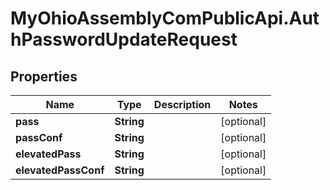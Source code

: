 # MyOhioAssemblyComPublicApi.AuthPasswordUpdateRequest

## Properties

Name | Type | Description | Notes
------------ | ------------- | ------------- | -------------
**pass** | **String** |  | [optional] 
**passConf** | **String** |  | [optional] 
**elevatedPass** | **String** |  | [optional] 
**elevatedPassConf** | **String** |  | [optional] 


